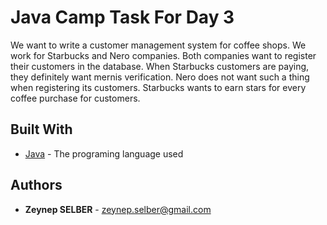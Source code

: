 
# Java Camp Task For Day 3
We want to write a customer management system for coffee shops.
We work for Starbucks and Nero companies.
Both companies want to register their customers in the database.
When Starbucks customers are paying, they definitely want mernis verification.
Nero does not want such a thing when registering its customers.
Starbucks wants to earn stars for every coffee purchase for customers.

## Built With
-   [Java](https://www.oracle.com/java/technologies/)  - The programing language used

## Authors
 - **Zeynep SELBER**  - zeynep.selber@gmail.com